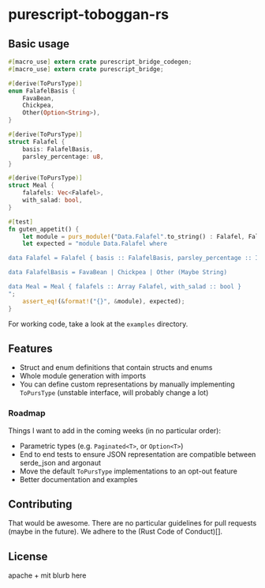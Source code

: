 # purescript-toboggan-rs

## Basic usage

```rust
#[macro_use] extern crate purescript_bridge_codegen;
#[macro_use] extern crate purescript_bridge;

#[derive(ToPursType)]
enum FalafelBasis {
    FavaBean,
    Chickpea,
    Other(Option<String>),
}

#[derive(ToPursType)]
struct Falafel {
    basis: FalafelBasis,
    parsley_percentage: u8,
}

#[derive(ToPursType)]
struct Meal {
    falafels: Vec<Falafel>,
    with_salad: bool,
}

#[test]
fn guten_appetit() {
    let module = purs_module!("Data.Falafel".to_string() : Falafel, FalafelBasis, Meal);
    let expected = "module Data.Falafel where

data Falafel = Falafel { basis :: FalafelBasis, parsley_percentage :: Int }

data FalafelBasis = FavaBean | Chickpea | Other (Maybe String)

data Meal = Meal { falafels :: Array Falafel, with_salad :: bool }
";
    assert_eq!(&format!("{}", &module), expected);
}

```

For working code, take a look at the `examples` directory.

## Features

- Struct and enum definitions that contain structs and enums
- Whole module generation with imports
- You can define custom representations by manually implementing `ToPursType` (unstable interface, will probably change a lot)

### Roadmap

Things I want to add in the coming weeks (in no particular order):

- Parametric types (e.g. `Paginated<T>`, or `Option<T>`)
- End to end tests to ensure JSON representation are compatible between
  serde_json and argonaut
- Move the default `ToPursType` implementations to an opt-out feature
- Better documentation and examples

## Contributing

That would be awesome. There are no particular guidelines for pull requests
(maybe in the future). We adhere to the (Rust Code of Conduct)[].

## License

apache + mit blurb here
